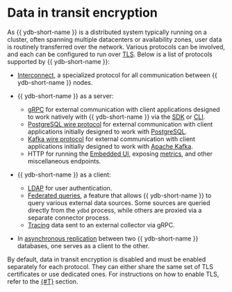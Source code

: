 # Data in transit encryption

As {{ ydb-short-name }} is a distributed system typically running on a cluster, often spanning multiple datacenters or availability zones, user data is routinely transferred over the network. Various protocols can be involved, and each can be configured to run over [TLS](https://en.wikipedia.org/wiki/Transport_Layer_Security). Below is a list of protocols supported by {{ ydb-short-name }}:

* [Interconnect](../../concepts/glossary.md#actor-system-interconnect), a specialized protocol for all communication between {{ ydb-short-name }} nodes.
* {{ ydb-short-name }} as a server:

  * [gRPC](../../reference/ydb-sdk/overview-grpc-api.md) for external communication with client applications designed to work natively with {{ ydb-short-name }} via the [SDK](../../reference/ydb-sdk/index.md) or [CLI](../../reference/ydb-cli/index.md).
  * [PostgreSQL wire protocol](../../postgresql/intro.md) for external communication with client applications initially designed to work with [PostgreSQL](https://www.postgresql.org/).
  * [Kafka wire protocol](../../reference/kafka-api/index.md) for external communication with client applications initially designed to work with [Apache Kafka](https://kafka.apache.org/).
  * HTTP for running the [Embedded UI](../../reference/embedded-ui/index.md), exposing [metrics](../../devops/manual/monitoring.md), and other miscellaneous endpoints.

* {{ ydb-short-name }} as a client:

  * [LDAP](../authentication.md#ldap) for user authentication.
  * [Federated queries](../../concepts/federated_query/index.md), a feature that allows {{ ydb-short-name }} to query various external data sources. Some sources are queried directly from the `ydbd` process, while others are proxied via a separate connector process.
  * [Tracing](../../reference/observability/tracing/setup.md) data sent to an external collector via gRPC.

* In [asynchronous replication](../../concepts/async-replication.md) between two {{ ydb-short-name }} databases, one serves as a client to the other.

By default, data in transit encryption is disabled and must be enabled separately for each protocol. They can either share the same set of TLS certificates or use dedicated ones. For instructions on how to enable TLS, refer to the [{#T}](../../reference/configuration/tls.md) section.
